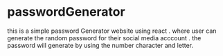 # passwordGenerator
this is a simple password Generator website using react  . where user can generate the random password for their social media acccount . the password will generate by using the  number character and letter.
